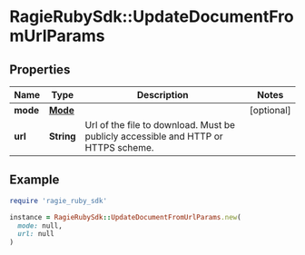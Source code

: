 # RagieRubySdk::UpdateDocumentFromUrlParams

## Properties

| Name | Type | Description | Notes |
| ---- | ---- | ----------- | ----- |
| **mode** | [**Mode**](Mode.md) |  | [optional] |
| **url** | **String** | Url of the file to download. Must be publicly accessible and HTTP or HTTPS scheme. |  |

## Example

```ruby
require 'ragie_ruby_sdk'

instance = RagieRubySdk::UpdateDocumentFromUrlParams.new(
  mode: null,
  url: null
)
```

